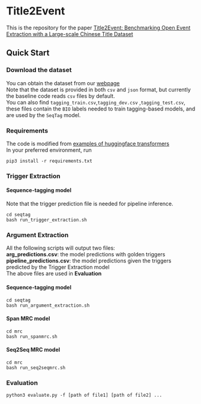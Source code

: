 # Title2Event
This is the repository for the paper [Title2Event: Benchmarking Open Event Extraction with a Large-scale Chinese Title Dataset](https://arxiv.org/abs/2211.00869)
## Quick Start
### Download the dataset
You can obtain the dataset from our [webpage](https://open-event-hub.github.io/title2event/) \
Note that the dataset is provided in both `csv` and `json` format, but currently the baseline code reads `csv` files by default. \
You can also find `tagging_train.csv`,`tagging_dev.csv` ,`tagging_test.csv`, these files contain the `BIO` labels needed to train tagging-based models, and are used by the `SeqTag` model.     
### Requirements
The code is modified from [examples of huggingface transformers](https://github.com/huggingface/transformers/tree/main/examples) \
In your preferred environment, run
```
pip3 install -r requirements.txt
```
### Trigger Extraction
#### Sequence-tagging model
Note that the trigger prediction file is needed for pipeline inference.
```
cd seqtag
bash run_trigger_extraction.sh
```
### Argument Extraction
All the following scripts will output two files: \
**arg_predictions.csv**: the model predictions with golden triggers \
**pipeline_predictions.csv**: the model predictions given the triggers predicted by the Trigger Extraction model \
The above files are used in **Evaluation**
#### Sequence-tagging model
```
cd seqtag
bash run_argument_extraction.sh
```
#### Span MRC model
```
cd mrc
bash run_spanmrc.sh
```
#### Seq2Seq MRC model
```
cd mrc
bash run_seq2seqmrc.sh
```

### Evaluation
```
python3 evaluate.py -f [path of file1] [path of file2] ...
```